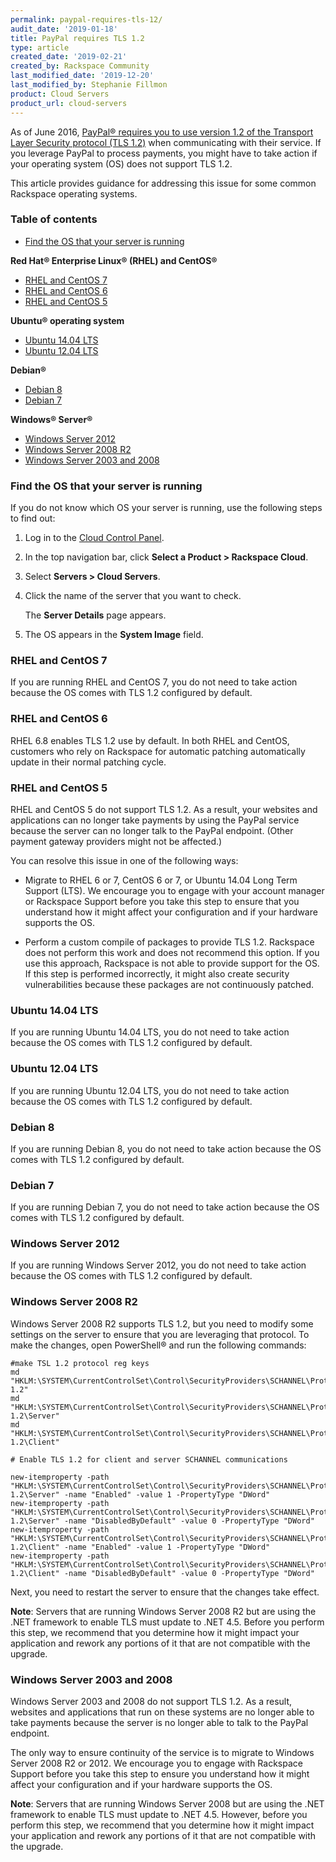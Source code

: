```yaml
---
permalink: paypal-requires-tls-12/
audit_date: '2019-01-18'
title: PayPal requires TLS 1.2
type: article
created_date: '2019-02-21'
created_by: Rackspace Community
last_modified_date: '2019-12-20'
last_modified_by: Stephanie Fillmon
product: Cloud Servers
product_url: cloud-servers
---
```

As of June 2016, [PayPal&reg; requires you to use version 1.2 of the Transport
Layer Security protocol (TLS 1.2)](https://www.paypal.com/us/smarthelp/article/why-do-i-need-to-upgrade-my-system-to-tls-1.2-faq3898) when communicating with their service. If you leverage PayPal
to process payments, you might have to take action if your operating system (OS)
does not support TLS 1.2.

This article provides guidance for addressing this issue for some
common Rackspace operating systems.

### Table of contents

* [Find the OS that your server is running](#findos)

**Red Hat&reg; Enterprise Linux&reg; (RHEL) and CentOS&reg;**

* [RHEL and CentOS 7](#rhel_and_centos7)
* [RHEL and CentOS 6](#rhel_and_centos6)
* [RHEL and CentOS 5](#rhel_and_centos5)

**Ubuntu&reg; operating system**

* [Ubuntu 14.04 LTS](#ubuntu_1404)
* [Ubuntu 12.04 LTS](#ubuntu_1204)

**Debian&reg;**

* [Debian 8](#debian8)
* [Debian 7](#debian7)

**Windows&reg; Server&reg;**

* [Windows Server 2012](#windows2012)
* [Windows Server 2008 R2](#windows2008_r2)
* [Windows Server 2003 and 2008](#windows2003_2008)

### <a id="findos">Find the OS that your server is running</a>

If you do not know which OS your server is running,
use the following steps to find out:

1. Log in to the [Cloud Control Panel](https://login.rackspace.com).
2. In the top navigation bar, click **Select a Product > Rackspace Cloud**.
3. Select **Servers > Cloud Servers**.
4. Click the name of the server that you want to check.

   The **Server Details** page appears.

5. The OS appears in the **System Image** field.

### <a id="rhel_and_centos7">RHEL and CentOS 7</a>

If you are running RHEL and CentOS 7, you do not need to take action because
the OS comes with TLS 1.2 configured by default.

### <a id="rhel_and_centos6">RHEL and CentOS 6</a>

RHEL 6.8 enables TLS 1.2 use by default. In both RHEL and CentOS, customers
who rely on Rackspace for automatic patching automatically update in their
normal patching cycle.

### <a id="rhel_and_centos5">RHEL and CentOS 5</a>

RHEL and CentOS 5 do not support TLS 1.2. As a result, your websites and
applications can no longer take payments by using the PayPal
service because the server can no longer talk to the PayPal endpoint.
(Other payment gateway providers might not be affected.)

You can resolve this issue in one of the following ways:

- Migrate to RHEL 6 or 7, CentOS 6 or 7, or Ubuntu 14.04 Long Term Support
  (LTS). We encourage you to engage with your account manager or Rackspace
  Support before you take this step to ensure that you understand how it
  might affect your configuration and if your hardware supports the OS.

- Perform a custom compile of packages to provide TLS 1.2. Rackspace does not
  perform this work and does not recommend this option. If you use this
  approach, Rackspace is not able to provide support for the OS. If this step
  is performed incorrectly, it might also create security vulnerabilities
  because these packages are not continuously patched.

### <a id="ubuntu_1404">Ubuntu 14.04 LTS</a>

If you are running Ubuntu 14.04 LTS, you do not need to take action because
the OS comes with TLS 1.2 configured by default.

### <a id="ubuntu_1204">Ubuntu 12.04 LTS</a>

If you are running Ubuntu 12.04 LTS, you do not need to take action because the
OS comes with TLS 1.2 configured by default.

### <a id="debian8">Debian 8</a>

If you are running Debian 8, you do not need to take action because the OS
comes with TLS 1.2 configured by default.

### <a id="debian7">Debian 7</a>

If you are running Debian 7, you do not need to take action because the OS comes with
TLS 1.2 configured by default.

### <a id="windows2012">Windows Server 2012</a>

If you are running Windows Server 2012, you do not need to take action because
the OS comes with TLS 1.2 configured by default.

### <a id="windows2008_r2">Windows Server 2008 R2</a>

Windows Server 2008 R2 supports TLS 1.2, but you need to modify some settings
on the server to ensure that you are leveraging that protocol. To make the
changes, open PowerShell&reg; and run the following commands:

    #make TSL 1.2 protocol reg keys
    md "HKLM:\SYSTEM\CurrentControlSet\Control\SecurityProviders\SCHANNEL\Protocols\TLS 1.2"
    md "HKLM:\SYSTEM\CurrentControlSet\Control\SecurityProviders\SCHANNEL\Protocols\TLS 1.2\Server"
    md "HKLM:\SYSTEM\CurrentControlSet\Control\SecurityProviders\SCHANNEL\Protocols\TLS 1.2\Client"

    # Enable TLS 1.2 for client and server SCHANNEL communications

    new-itemproperty -path     "HKLM:\SYSTEM\CurrentControlSet\Control\SecurityProviders\SCHANNEL\Protocols\TLS 1.2\Server" -name "Enabled" -value 1 -PropertyType "DWord"
    new-itemproperty -path "HKLM:\SYSTEM\CurrentControlSet\Control\SecurityProviders\SCHANNEL\Protocols\TLS 1.2\Server" -name "DisabledByDefault" -value 0 -PropertyType "DWord"
    new-itemproperty -path "HKLM:\SYSTEM\CurrentControlSet\Control\SecurityProviders\SCHANNEL\Protocols\TLS 1.2\Client" -name "Enabled" -value 1 -PropertyType "DWord"
    new-itemproperty -path "HKLM:\SYSTEM\CurrentControlSet\Control\SecurityProviders\SCHANNEL\Protocols\TLS 1.2\Client" -name "DisabledByDefault" -value 0 -PropertyType "DWord"

Next, you need to restart the server to ensure that the changes take effect.

**Note**: Servers that are running Windows Server 2008 R2 but are using the
.NET framework to enable TLS must update to .NET 4.5. Before you perform
this step, we recommend that you determine how it might impact your
application and rework any portions of it that are not compatible with the
upgrade.

### <a id="windows2003_2008">Windows Server 2003 and 2008</a>

Windows Server 2003 and 2008 do not support TLS 1.2. As a result,
websites and applications that run on these systems are no longer able to take
payments because the server is no longer able to talk to the PayPal endpoint.

The only way to ensure continuity of the service is to migrate to Windows
Server 2008 R2 or 2012. We encourage you to engage with Rackspace Support
before you take this step to ensure you understand how it might affect your
configuration and if your hardware supports the OS.

**Note**: Servers that are running Windows Server 2008 but are using the .NET
framework to enable TLS must update to .NET 4.5. However, before you perform
this step, we recommend that you determine how it might impact your
application and rework any portions of it that are not compatible with the
upgrade.
